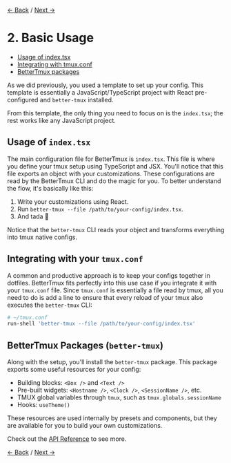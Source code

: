 [← Back](./1-setup.md) / [Next →](./3-api-reference.md)

# 2. Basic Usage
- [Usage of index.tsx](2-basic-usage.md#usage-of-indextsx)
- [Integrating with tmux.conf](2-basic-usage.md#integrating-with-your-tmuxconf)
- [BetterTmux packages](2-basic-usage.md#bettertmux-packages-better-tmux)

As we did previously, you used a template to set up your config. This template is essentially a JavaScript/TypeScript project with React pre-configured and `better-tmux` installed.

From this template, the only thing you need to focus on is the `index.tsx`; the rest works like any JavaScript project.

## Usage of `index.tsx`

The main configuration file for BetterTmux is `index.tsx`. This file is where you define your tmux setup using TypeScript and JSX. You'll notice that this file exports an object with your customizations. These configurations are read by the BetterTmux CLI and do the magic for you. To better understand the flow, it's basically like this:
1. Write your customizations using React.
2. Run `better-tmux --file /path/to/your-config/index.tsx`.
3. And tada 🎉

Notice that the `better-tmux` CLI reads your object and transforms everything into tmux native configs.

## Integrating with your `tmux.conf`

A common and productive approach is to keep your configs together in dotfiles. BetterTmux fits perfectly into this use case if you integrate it with your `tmux.conf` file. Since `tmux.conf` is essentially a file read by tmux, all you need to do is add a line to ensure that every reload of your tmux also executes the `better-tmux` CLI:

```sh
# ~/tmux.conf
run-shell 'better-tmux --file /path/to/your-config/index.tsx'
```

## BetterTmux Packages (`better-tmux`)

Along with the setup, you'll install the `better-tmux` package. This package exports some useful resources for your config:

- Building blocks: `<Box />` and `<Text />`
- Pre-built widgets: `<Hostname />`, `<Clock />`, `<SessionName />`, etc.
- TMUX global variables through `tmux`, such as `tmux.globals.sessionName`
- Hooks: `useTheme()`

These resources are used internally by presets and components, but they are available for you to build your own customizations.

Check out the [API Reference](./api-reference.md) to see more.


[← Back](./1-setup.md) / [Next →](./3-api-reference.md)
